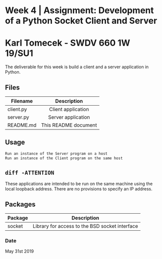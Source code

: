# Week 4 | Assignment: Development of a Python Socket Client and Server
# Karl Tomecek - SWDV 660 1W 19/SU1

The deliverable for this week is build a client and a server application in Python.

## Files


| Filename      | Description                       |
| ------------- |:---------------------------------:|
| client.py     | Client application                |
| server.py     | Server application                |
| README.md     | This README document              |

## Usage

```python
Run an instance of the Server program on a host
Run an instance of the Client program on the same host

```

## ```diff -ATTENTION ```

These applications are intended to be run on the same machine using the local loopback address.
There are no provisions to specify an IP address.

## Packages
| Package       | Description                                    |
| ------------- |:----------------------------------------------:|
| socket        | Library for access to the BSD socket interface |



### Date
May 31st 2019